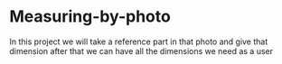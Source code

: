 # Measuring-by-photo
In this project we will take a reference part in that photo and give that dimension after that we can have all the dimensions we need as a user
